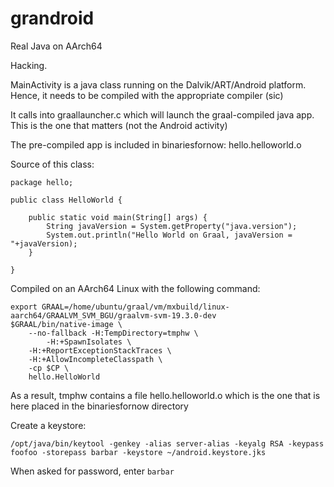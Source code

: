 # grandroid
Real Java on AArch64

Hacking.

MainActivity is a java class running on the Dalvik/ART/Android platform. Hence, it needs to be compiled with the appropriate compiler (sic)

It calls into graallauncher.c which will launch the graal-compiled java app. This is the one that matters (not the Android activity)

The pre-compiled app is included in binariesfornow: hello.helloworld.o

Source of this class:

```
package hello;
  
public class HelloWorld {

    public static void main(String[] args) {
        String javaVersion = System.getProperty("java.version");
        System.out.println("Hello World on Graal, javaVersion = "+javaVersion);
    }

}
```

Compiled on an AArch64 Linux with the following command:
```
export GRAAL=/home/ubuntu/graal/vm/mxbuild/linux-aarch64/GRAALVM_SVM_BGU/graalvm-svm-19.3.0-dev
$GRAAL/bin/native-image \
	--no-fallback -H:TempDirectory=tmphw \
       	-H:+SpawnIsolates \
	-H:+ReportExceptionStackTraces \
	-H:+AllowIncompleteClasspath \
	-cp $CP \
	hello.HelloWorld
  ```
  
  As a result, tmphw contains a file hello.helloworld.o which is the one that is here placed in the binariesfornow directory
  
  Create a keystore:
  ```
  /opt/java/bin/keytool -genkey -alias server-alias -keyalg RSA -keypass foofoo -storepass barbar -keystore ~/android.keystore.jks
```

When asked for password, enter `barbar`
